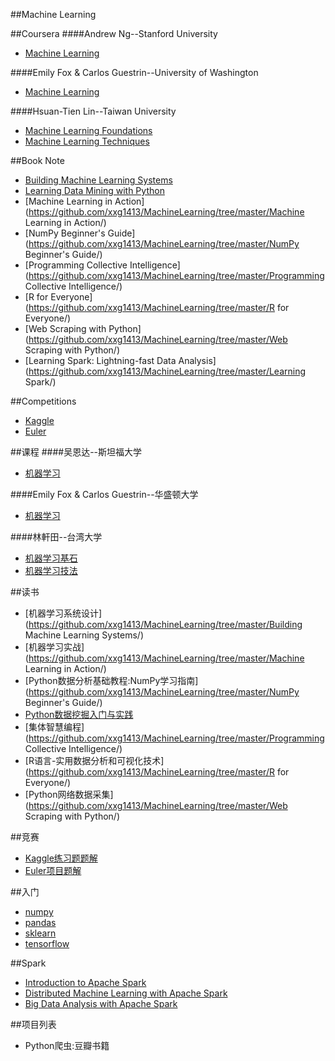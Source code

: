 ##Machine Learning




##Coursera
####Andrew Ng--Stanford University 

- [Machine Learning](https://github.com/xxg1413/coursera/tree/master/Machine%20Learning-Andrew%20Ng)


####Emily Fox & Carlos Guestrin--University of Washington

- [Machine Learning](https://github.com/xxg1413/coursera/tree/master/Machine%20Learning)


####Hsuan-Tien Lin--Taiwan University
- [Machine Learning Foundations](https://github.com/xxg1413/coursera/tree/master/Machine%20Learning%20Foundations)
- [Machine Learning Techniques](https://github.com/xxg1413/coursera/tree/master/Machine%20Learning%20Techniques)



##Book Note
- [Building Machine Learning Systems](https://github.com/xxg1413/MachineLearning/tree/master/Building%20Machine%20Learning%20Systems)
- [Learning Data Mining with Python](https://github.com/xxg1413/MachineLearning/tree/master/Learning%20Data%20Mining%20with%20Python)
- [Machine Learning in Action](https://github.com/xxg1413/MachineLearning/tree/master/Machine Learning in Action/)
- [NumPy Beginner's Guide](https://github.com/xxg1413/MachineLearning/tree/master/NumPy Beginner's Guide/)
- [Programming Collective Intelligence](https://github.com/xxg1413/MachineLearning/tree/master/Programming Collective Intelligence/)
- [R for Everyone](https://github.com/xxg1413/MachineLearning/tree/master/R for Everyone/)
- [Web Scraping with Python](https://github.com/xxg1413/MachineLearning/tree/master/Web Scraping with Python/)
- [Learning Spark: Lightning-fast Data Analysis](https://github.com/xxg1413/MachineLearning/tree/master/Learning Spark/)

##Competitions
- [Kaggle](https://github.com/xxg1413/MachineLearning/tree/master/Kaggle/)
- [Euler](https://github.com/xxg1413/MachineLearning/tree/master/Euler/)


##课程
####吴恩达--斯坦福大学

- [机器学习](https://github.com/xxg1413/coursera/tree/master/Machine%20Learning-Andrew%20Ng)


####Emily Fox & Carlos Guestrin--华盛顿大学

- [机器学习](https://github.com/xxg1413/coursera/tree/master/Machine%20Learning)


####林軒田--台湾大学
- [机器学习基石](https://github.com/xxg1413/coursera/tree/master/Machine%20Learning%20Foundations)
- [机器学习技法](https://github.com/xxg1413/coursera/tree/master/Machine%20Learning%20Techniques)

##读书
- [机器学习系统设计](https://github.com/xxg1413/MachineLearning/tree/master/Building Machine Learning Systems/)
- [机器学习实战](https://github.com/xxg1413/MachineLearning/tree/master/Machine Learning in Action/)
- [Python数据分析基础教程:NumPy学习指南](https://github.com/xxg1413/MachineLearning/tree/master/NumPy Beginner's Guide/)
- [Python数据挖掘入门与实践](https://github.com/xxg1413/MachineLearning/tree/master/Learning%20Data%20Mining%20with%20Python)
- [集体智慧编程](https://github.com/xxg1413/MachineLearning/tree/master/Programming Collective Intelligence/)
- [R语言-实用数据分析和可视化技术](https://github.com/xxg1413/MachineLearning/tree/master/R for Everyone/)
- [Python网络数据采集](https://github.com/xxg1413/MachineLearning/tree/master/Web Scraping with Python/)


##竞赛
- [Kaggle练习题题解](https://github.com/xxg1413/MachineLearning/tree/master/Kaggle/)
- [Euler项目题解](https://github.com/xxg1413/MachineLearning/tree/master/Euler/)



##入门
- [numpy](https://github.com/xxg1413/MachineLearning/tree/master/numpy-tutorial/)
- [pandas](https://github.com/xxg1413/MachineLearning/tree/master/pandas-tutorial/)
- [sklearn](https://github.com/xxg1413/MachineLearning/tree/master/sklearn-tutorial/)
- [tensorflow](https://github.com/xxg1413/Tensorflow/tree/master/tutorial)


##Spark
- [Introduction to Apache Spark](https://github.com/xxg1413/edx/tree/master/Introduction%20to%20Apache%20Spark)
- [Distributed Machine Learning with Apache Spark](https://github.com/xxg1413/edx/tree/master/Distributed%20Machine%20Learning%20with%20Apache%20Spark)
- [Big Data Analysis with Apache Spark]()



##项目列表
- Python爬虫:豆瓣书籍
